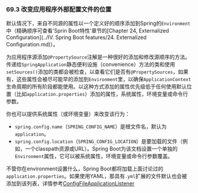 
### 69.3 改变应用程序外部配置文件的位置

默认情况下，来自不同源的属性以一个定义好的顺序添加到Spring的`Environment`中（精确顺序可查看'Sprin Boot特性'章节的[Chapter 24, Externalized Configuration](../IV. Spring Boot features/24. Externalized Configuration.md)）。

为应用程序源添加`@PropertySource`注解是一种很好的添加和修改源顺序的方法。传递给`SpringApplication`静态便利设施（convenience）方法的类和使用`setSources()`添加的类都会被检查，以查看它们是否有`@PropertySources`，如果有，这些属性会被尽可能早的添加到`Environment`里，以确保`ApplicationContext`生命周期的所有阶段都能使用。以这种方式添加的属性优先级低于任何使用默认位置（比如`application.properties`）添加的属性，系统属性，环境变量或命令行参数。

你也可以提供系统属性（或环境变量）来改变该行为：

* `spring.config.name`（`SPRING_CONFIG_NAME`）是根文件名，默认为`application`。
* `spring.config.location`（`SPRING_CONFIG_LOCATION`）是要加载的文件（例如，一个classpath资源或URL）。Spring Boot为该文档设置一个单独的`Environment`属性，它可以被系统属性，环境变量或命令行参数覆盖。

不管你在environment设置什么，Spring Boot都将加载上面讨论过的`application.properties`。如果使用YAML，那具有`.yml`扩展的文件默认也会被添加到该列表，详情参考[ConfigFileApplicationListener](http://github.com/spring-projects/spring-boot/tree/master/spring-boot/src/main/java/org/springframework/boot/context/config/ConfigFileApplicationListener.java)
